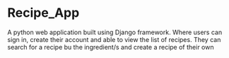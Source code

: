 # Recipe_App
A python web application built using Django framework. Where users can sign in, create their account and able to view the list of recipes. They can search for a recipe bu the ingredient/s and create a recipe of their own